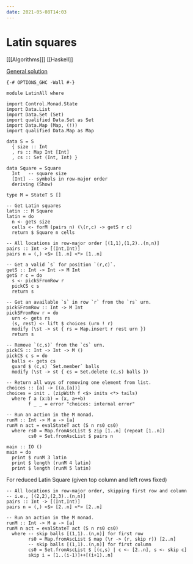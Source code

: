 ```yaml
---
date: 2021-05-08T14:03
---
```


# Latin squares

[[[Algorithms]]]
[[Haskell]]

[General solution](https://stackoverflow.com/questions/59918998/matrix-of-string-with-unique-columns-and-rows-latin-square)

    {-# OPTIONS_GHC -Wall #-}

    module LatinAll where

    import Control.Monad.State
    import Data.List
    import Data.Set (Set)
    import qualified Data.Set as Set
    import Data.Map (Map, (!))
    import qualified Data.Map as Map

    data S = S
      { size :: Int
      , rs :: Map Int [Int]
      , cs :: Set (Int, Int) }

    data Square = Square
      Int   -- square size
      [Int] -- symbols in row-major order
      deriving (Show)

    type M = StateT S []

    -- Get Latin squares
    latin :: M Square
    latin = do
      n <- gets size
      cells <- forM (pairs n) (\(r,c) -> getS r c)
      return $ Square n cells

    -- All locations in row-major order [(1,1),(1,2)..(n,n)]
    pairs :: Int -> [(Int,Int)]
    pairs n = (,) <$> [1..n] <*> [1..n]

    -- Get a valid `s` for position `(r,c)`.
    getS :: Int -> Int -> M Int
    getS r c = do
      s <- pickSFromRow r
      pickCS c s
      return s

    -- Get an available `s` in row `r` from the `rs` urn.
    pickSFromRow :: Int -> M Int
    pickSFromRow r = do
      urn <- gets rs
      (s, rest) <- lift $ choices (urn ! r)
      modify (\st -> st { rs = Map.insert r rest urn })
      return s

    -- Remove `(c,s)` from the `cs` urn.
    pickCS :: Int -> Int -> M ()
    pickCS c s = do
      balls <- gets cs
      guard $ (c,s) `Set.member` balls
      modify (\st -> st { cs = Set.delete (c,s) balls })

    -- Return all ways of removing one element from list.
    choices :: [a] -> [(a,[a])]
    choices = init . (zipWith f <$> inits <*> tails)
      where f a (x:b) = (x, a++b)
            f _ _ = error "choices: internal error"

    -- Run an action in the M monad.
    runM :: Int -> M a -> [a]
    runM n act = evalStateT act (S n rs0 cs0)
      where rs0 = Map.fromAscList $ zip [1..n] (repeat [1..n])
            cs0 = Set.fromAscList $ pairs n

    main :: IO ()
    main = do
      print $ runM 3 latin
      print $ length (runM 4 latin)
      print $ length (runM 5 latin)
      
For reduced Latin Square (given top column and left rows fixed)

    -- All locations in row-major order, skipping first row and column
    -- i.e., [(2,2),(2,3)..(n,n)]
    pairs :: Int -> [(Int,Int)]
    pairs n = (,) <$> [2..n] <*> [2..n]

    -- Run an action in the M monad.
    runM :: Int -> M a -> [a]
    runM n act = evalStateT act (S n rs0 cs0)
      where -- skip balls [(1,1)..(n,n)] for first row
            rs0 = Map.fromAscList $ map (\r -> (r, skip r)) [2..n]
            -- skip balls [(1,1)..(n,n)] for first column
            cs0 = Set.fromAscList $ [(c,s) | c <- [2..n], s <- skip c]
            skip i = [1..(i-1)]++[(i+1)..n]